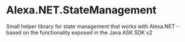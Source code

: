 # Alexa.NET.StateManagement
Small helper library for state management that works with Alexa.NET - based on the functionality exposed in the Java ASK SDK v2
